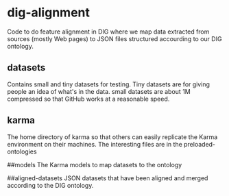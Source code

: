 dig-alignment
=============

Code to do feature alignment in DIG where we map data extracted from sources (mostly Web pages) to JSON files structured accourding to our DIG ontology.

## datasets
Contains small and tiny datasets for testing. Tiny datasets are for giving people an idea of what's in the data. small datasets are about 1M compressed so that GitHub works at a reasonable speed.

## karma
The home directory of karma so that others can easily replicate the Karma environment on their machines. The interesting files are in the preloaded-ontologies

##models
The Karma models to map datasets to the ontology

##aligned-datasets
JSON datasets that have been aligned and merged according to the DIG ontology.
